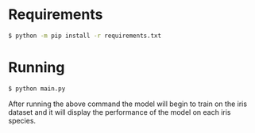 # Requirements
```sh
$ python -m pip install -r requirements.txt
```

# Running
```sh
$ python main.py
```
After running the above command the model will begin to train on the iris dataset and it will display the performance
of the model on each iris species.
